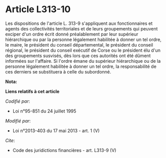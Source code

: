 # Article L313-10

Les dispositions de l'article L. 313-9 s'appliquent aux fonctionnaires et agents des collectivités territoriales et de leurs
groupements qui peuvent exciper d'un ordre écrit donné préalablement par leur supérieur hiérarchique ou par la personne
légalement habilitée à donner un tel ordre, le maire, le président du conseil départemental, le président du conseil
régional, le président du conseil exécutif de Corse ou le président élu d'un des groupements susvisés, dès lors que ces
autorités ont été dûment informées sur l'affaire. Si l'ordre émane du supérieur hiérarchique ou de la personne légalement
habilitée à donner un tel ordre, la responsabilité de ces derniers se substituera à celle du subordonné.

**Nota:**



**Liens relatifs à cet article**

_Codifié par_:

  - Loi n°95-851 du 24 juillet 1995

_Modifié par_:

  - Loi n°2013-403 du 17 mai 2013 - art. 1 (V)

_Cite_:

  - Code des juridictions financières - art. L313-9 (V)
